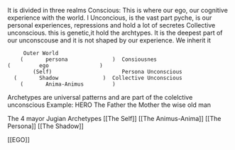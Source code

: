 It is divided in three realms
Conscious: This is where our ego, our cognitive experience with the world. I
Unconcious, is the vast part pyche, is our personal experiences, repressions and hold a lot of secretes
Collective unconscious. this is genetic,it hold the archtypes. It is the deepest part of our unconscouse and it is not shaped by our experience. We inherit it

		 Outer World
		(       persona              )  Consiousnes
	(         ego                )
			(Self)                      Persona Unconscious
	  (       Shadow              )  Collective Unconscious
	  	(       Anima-Animus         ) 


Archetypes are universal patterns and are part of the colelctive unconscious
Example:
HERO
The Father
the Mother
the wise old man

The 4 mayor Jugian Archetypes
[[The Self]]
[[The Animus-Anima]]
[[The Persona]]
[[The Shadow]]

[[EGO]]